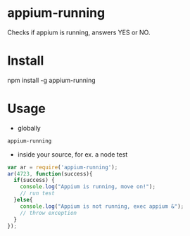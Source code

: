 appium-running
==============

Checks if appium is running, answers YES or NO.

Install
=======
npm install -g appium-running

Usage
=====

* globally
```bash 
appium-running
```

* inside your source, for ex. a node test
``` javascript
var ar = require('appium-running');
ar(4723, function(success){
  if(success) {
    console.log("Appium is running, move on!");
    // run test
  }else{
    console.log("Appium is not running, exec appium &");
    // throw exception
  }
});
